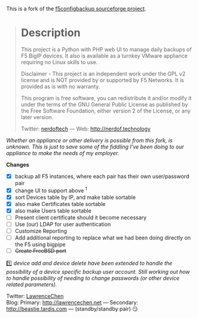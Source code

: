 This is a fork of the [f5configbackup sourceforge project](https://sourceforge.net/projects/f5configbackup/).

># Description
>
>This project is a Python with PHP web UI to manage daily backups of F5 BigIP devices.  It also is available as a turnkey
>VMware appliance requiring no Linux skills to use.
>
>Disclaimer -
>This project is an independent work under the GPL v2 license and is NOT provided by or supported by F5 Networks.  It is
>provided as is with no warranty.
>
>This program is free software, you can redistribute it and/or modify it under the terms of the GNU General Public License
>as published by the Free Software Foundation, either version 2 of the License, or any later version.
>
>Twitter: [nerdoftech](https://twitter.com/nerdoftech) &mdash; Web: http://nerdof.technology

*Whether an appliance or other delivery is possible from this fork, is unknown.  This is just to save some of the fiddling
I've been doing to our appliance to make the needs of my employer.*

**Changes**

- [x] backup all F5 instances, where each pair has their own user/password pair
- [x] change UI to support above <sup>1</sup>
- [x] sort Devices table by IP, and make table sortable
- [x] also make Certificates table sortable
- [x] also make Users table sortable
- [ ] Present client certificate should it become necessary
- [ ] Use (our) LDAP for user authentication
- [ ] Customize Reporting
- [ ] Add additional reporting to replace what we had been doing directly on the F5 using bigpipe
- [ ] ~~Create FreeBSD port~~

:one: _device add and device delete have been extended to handle the possibility of a device specific backup user account.
Still working out how to handle possibility of needing to change passwords (or other device related parameters)._

Twitter: [LawrenceChen](https://twitter.com/LawrenceChen)<br />
Blog: Primary: http://lawrencechen.net &mdash; Secondary: http://beastie.tardis.com &mdash; (standby/standby&nbsp;pair)&nbsp;:smirk:

